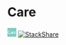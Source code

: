 # Care

[![](./resources/care01-thb.jpg)](https://github.com/thisiscare/company) [![StackShare](http://img.shields.io/badge/tech-stack-0690fa.svg?style=flat)](https://stackshare.io/carehealth/care)


